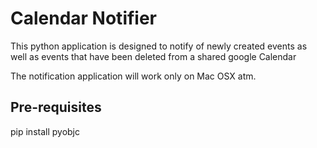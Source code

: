 # Calendar Notifier
This python application is designed to notify of newly created events as well as
events that have been deleted from a shared google Calendar

The notification application will work only on Mac OSX atm.

## Pre-requisites
pip install pyobjc
